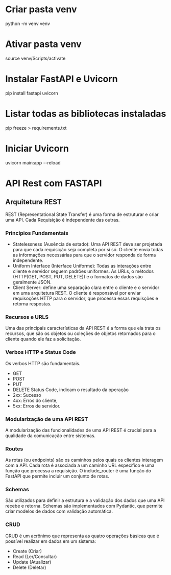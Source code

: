 # Criar pasta venv
python -m venv venv

# Ativar pasta venv
source venv/Scripts/activate

# Instalar FastAPI e Uvicorn
pip install fastapi uvicorn

# Listar todas as bibliotecas instaladas
pip freeze > requirements.txt

# Iniciar Uvicorn
uvicorn main:app --reload

# API Rest com FASTAPI
## Arquitetura REST
REST (Representational State Transfer) é uma forma de estruturar e criar uma API.
Cada Requisição é independente das outras.
### Princípios Fundamentais
- Statelessness (Ausência de estado): Uma API REST deve ser projetada para que cada requisição seja completa por si só.
O cliente envia todas as informações necessárias para que o servidor responda de forma independente.
- Uniform Interface (Interface Uniforme): Todas as interações entre cliente e servidor seguem padrões uniformes. As URLs, o métodos (HTTP(GET, POST, PUT, DELETE)) e o formatos de dados são geralmente JSON.
- Client Server: define uma separação clara entre o cliente e o servidor em uma arquitetura REST. O cliente é responsável por enviar requisoções HTTP para o servidor, que processa essas requisções e retorna respostas.
### Recursos e URLS
Uma das principais características da API REST é a forma que ela trata os recursos, que são os objetos ou coleções de objetos retornados para o cliente quando ele faz a solicitação.
### Verbos HTTP e Status Code
Os verbos HTTP são fundamentais.
- GET
- POST
- PUT
- DELETE
Status Code, indicam o resultado da operação
- 2xx: Sucesso
- 4xx: Erros do cliente,
- 5xx: Erros de servidor.
### Modularização de uma API REST
A modularização das funcionalidades de uma API REST é crucial para a qualidade da comunicação entre sistemas.
### Routes
As rotas (ou endpoints) são os caminhos pelos quais os clientes interagem com a API.
Cada rota é associada a um caminho URL específico e uma função que processa a requisição.
O include_router é uma função do FastAPI que permite incluir um conjunto de rotas.
### Schemas
São utilizados para definir a estrutura e a validação dos dados que uma API recebe e retorna.
Schemas são implementados com Pydantic, que permite criar modelos de dados com validação automática.
### CRUD
CRUD é um acrônimo que representa as quatro operações básicas que é possível realizar em dados em um sistema:
- Create (Criar)
- Read (Ler/Consultar)
- Update (Atualizar)
- Delete (Deletar)